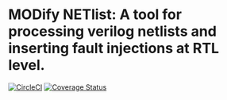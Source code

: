 # MODify NETlist: A tool for processing verilog netlists and inserting fault injections at RTL level.

[![CircleCI](https://circleci.com/gh/LCSR-lab/MODNET.svg?style=shield)](https://circleci.com/gh/arielvinas/MODNET) [![Coverage Status](https://coveralls.io/repos/github/arielvinas/MODNET/badge.svg?branch=ci)](https://coveralls.io/github/arielvinas/MODNET?branch=ci)
